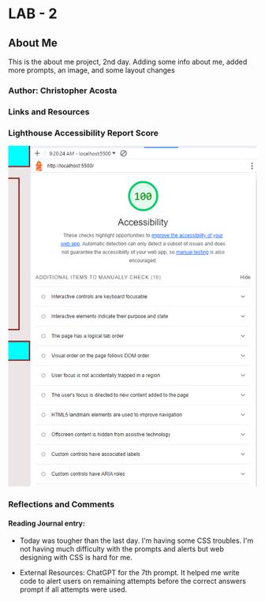 # LAB - 2

## About Me

This is the about me project, 2nd day. Adding some info about me, added more prompts, an image, and some layout changes

### Author: Christopher Acosta

### Links and Resources

### Lighthouse Accessibility Report Score

  ![Lighthouse Score](images/Capture222.PNG)

### Reflections and Comments

#### Reading Journal entry:

* Today was tougher than the last day. I'm having some CSS troubles. I'm not having much difficulty with the prompts and alerts but web designing with CSS is hard for me.

* External Resources: ChatGPT for the 7th prompt. It helped me write code to alert users on remaining attempts before the correct answers prompt if all attempts were used.
